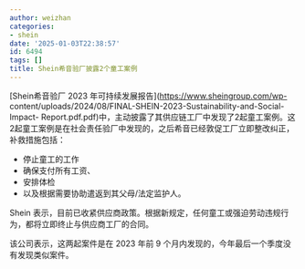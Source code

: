 ```yaml
---
author: weizhan
categories:
- shein
date: '2025-01-03T22:38:57'
id: 6494
tags: []
title: Shein希音验厂披露2个童工案例
---
```


[Shein希音验厂 2023 年可持续发展报告](https://www.sheingroup.com/wp-
content/uploads/2024/08/FINAL-SHEIN-2023-Sustainability-and-Social-Impact-
Report.pdf.pdf)中，主动披露了其供应链工厂中发现了2起童工案例。这2起童工案例是在社会责任验厂中发现的，之后希音已经敦促工厂立即整改纠正，补救措施包括：

  * 停止童工的工作
  * 确保支付所有工资、
  * 安排体检
  * 以及根据需要协助遣返到其父母/法定监护人。

Shein 表示，目前已收紧供应商政策。根据新规定，任何童工或强迫劳动违规行为，都将立即终止与供应商工厂的合同。

该公司表示，这两起案件是在 2023 年前 9 个月内发现的，今年最后一个季度没有发现类似案件。

